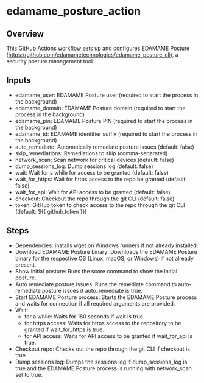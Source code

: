 # edamame_posture_action

## Overview
This GitHub Actions workflow sets up and configures EDAMAME Posture (https://github.com/edamametechnologies/edamame_posture_cli), a security posture management tool.

## Inputs
- edamame_user: EDAMAME Posture user (required to start the process in the background)
- edamame_domain: EDAMAME Posture domain (required to start the process in the background)
- edamame_pin: EDAMAME Posture PIN (required to start the process in the background)
- edamame_id: EDAMAME identifier suffix (required to start the process in the background)
- auto_remediate: Automatically remediate posture issues (default: false)
- skip_remediations: Remediations to skip (comma-separated)
- network_scan: Scan network for critical devices (default: false)
- dump_sessions_log: Dump sessions log (default: false)
- wait: Wait for a while for access to be granted (default: false)
- wait_for_https: Wait for https access to the repo be granted (default: false)
- wait_for_api: Wait for API access to be granted (default: false)
- checkout: Checkout the repo through the git CLI (default: false)
- token: GitHub token to check access to the repo through the git CLI (default: ${{ github.token }})

## Steps
- Dependencies: Installs wget on Windows runners if not already installed.
- Download EDAMAME Posture binary: Downloads the EDAMAME Posture binary for the respective OS (Linux, macOS, or Windows) if not already present.
- Show initial posture: Runs the score command to show the initial posture.
- Auto remediate posture issues: Runs the remediate command to auto-remediate posture issues if auto_remediate is true.
- Start EDAMAME Posture process: Starts the EDAMAME Posture process and waits for connection if all required arguments are provided.
- Wait:
  - for a while: Waits for 180 seconds if wait is true. 
  - for https access: Waits for https access to the repository to be granted if wait_for_https is true.
  - for API access: Waits for API access to be granted if wait_for_api is true.
- Checkout repo: Checks out the repo through the git CLI if checkout is true.
- Dump sessions log: Dumps the sessions log if dump_sessions_log is true and the EDAMAME Posture process is running with network_scan set to true.
